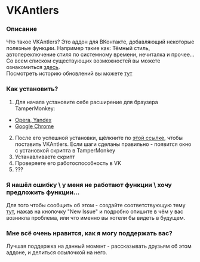 # VKAntlers
### Описание
Что такое VKAntlers? Это аддон для ВКонтакте, добавляющий некоторые полезные функции. Например такие как: Тёмный стиль, автопереключение стиля по системному времени, нечиталка и прочее...  
Со всем списком существующих возможностей вы можете ознакомиться [здесь](https://github.com/Pocket-Deer/VKAntlers/blob/master/functionality.md).  
Посмотреть историю обновлений вы можете [тут](https://github.com/Pocket-Deer/VKAntlers/blob/master/version_info.md)

### Как установить?
1. Для начала установите себе расширение для браузера TamperMonkey:
  * [Opera, Yandex](https://addons.opera.com/ru/extensions/details/tampermonkey-beta/)
  * [Google Chrome](https://chrome.google.com/webstore/detail/tampermonkey/dhdgffkkebhmkfjojejmpbldmpobfkfo?hl=ru)
2. После его успешной установки, щёлкните по [этой ссылке](https://github.com/Pocket-Deer/VKAntlers/raw/master/VKAntlers.user.js), чтобы поставить VKAntlers. Если шаги сделаны правильно - появится окно с установкой скрипта в TamperMonkey
3. Устанавливаете скрипт
4. Проверяете его работоспособность в VK
5. ???

### Я нашёл ошибку \ у меня не работают функции \ хочу предложить функции...
Для того чтобы сообщить об этом - создайте соответствующую тему [тут](https://github.com/Pocket-Deer/VKAntlers/issues), нажав на кнопочку "New Issue" и подробно опишите в чём у вас возникла проблема, или что именно вы хотели бы видеть в будущем.

### Мне всё очень нравится, как я могу поддержать вас?
Лучшая поддержка на данный момент - рассказывать друзьям об этом аддоне, и делиться ссылочкой на него.
  

